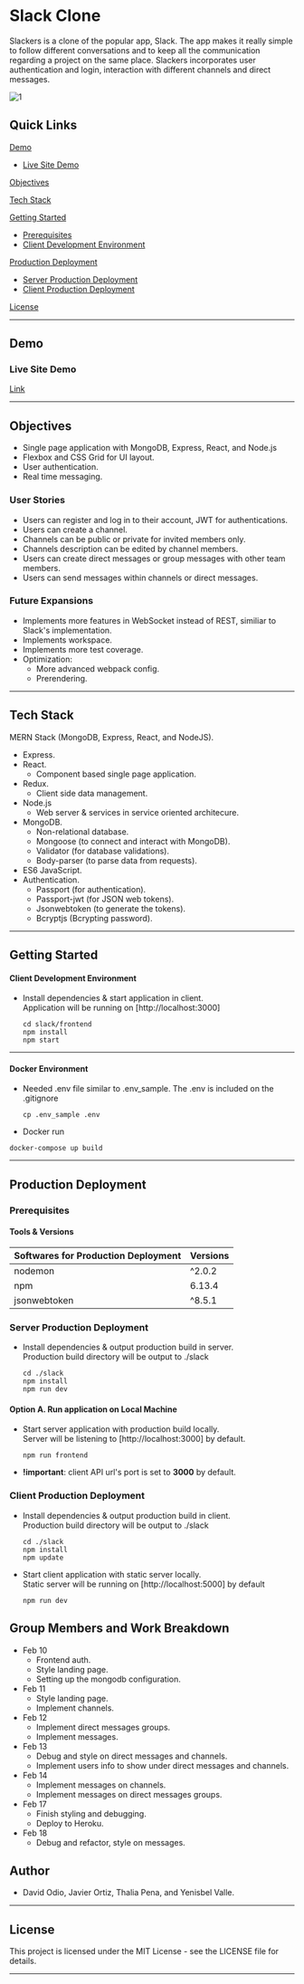 # Slack Clone

Slackers is a clone of the popular app, Slack. The app makes it really simple to follow different conversations and to keep all the communication regarding a project on the same place. Slackers incorporates user authentication and login, interaction with different channels and direct messages.

  ![1](https://user-images.githubusercontent.com/7420659/78506195-7f578380-7767-11ea-9a4c-a7a10a2f5b88.gif)

## Quick Links

[Demo](#demo)

- [Live Site Demo](#live-site-demo)

[Objectives](#objectives)

[Tech Stack](#tech-stack)


[Getting Started](#getting-started)

- [Prerequisites](#prerequisites)
- [Client Development Environment](#client-development-environment)


[Production Deployment](#production-deployment)

- [Server Production Deployment](#server-production-deployment)
- [Client Production Deployment](#client-production-deployment)


[License](#license)

---

## Demo

### Live Site Demo

[Link](https://officeslackers.herokuapp.com/#/)

---

## Objectives

- Single page application with MongoDB, Express, React, and Node.js
- Flexbox and CSS Grid for UI layout.
- User authentication.
- Real time messaging.

### User Stories

- Users can register and log in to their account, JWT for authentications.
- Users can create a channel.
- Channels can be public or private for invited members only.
- Channels description can be edited by channel members.
- Users can create direct messages or group messages with other team members.
- Users can send messages within channels or direct messages.

### Future Expansions

- Implements more features in WebSocket instead of REST, similiar to Slack's implementation.
- Implements workspace.
- Implements more test coverage.
- Optimization:
  - More advanced webpack config.
  - Prerendering.

---

## Tech Stack
MERN Stack (MongoDB, Express, React, and NodeJS).
- Express.
- React.
  - Component based single page application.
- Redux.
  - Client side data management.
- Node.js
  - Web server & services in service oriented architecure.
- MongoDB.
  - Non-relational database.
  - Mongoose (to connect and interact with MongoDB).
  - Validator (for database validations).
  - Body-parser (to parse data from requests).
- ES6 JavaScript.
- Authentication.
  - Passport (for authentication).
  - Passport-jwt (for JSON web tokens).
  - Jsonwebtoken (to generate the tokens).
  - Bcryptjs (Bcrypting password).

---

## Getting Started

#### Client Development Environment

- Install dependencies & start application in client.  
  Application will be running on [http://localhost:3000]

  ```
  cd slack/frontend
  npm install
  npm start
  ```

---

#### Docker Environment

- Needed .env file similar to .env_sample. The .env is included on the .gitignore

  ```
  cp .env_sample .env
  ```
- Docker run
```
docker-compose up build
```
---

## Production Deployment

### Prerequisites

#### Tools & Versions

| Softwares for Production Deployment | Versions   |
| ----------------------------------- | ---------- |
| nodemon                             | ^2.0.2     |
| npm                                 | 6.13.4     |
| jsonwebtoken                        | ^8.5.1     |

### Server Production Deployment

- Install dependencies & output production build in server.  
  Production build directory will be output to ./slack

  ```
  cd ./slack
  npm install
  npm run dev
  ```

#### Option A. Run application on Local Machine

- Start server application with production build locally.  
  Server will be listening to [http://localhost:3000] by default.

  ```npm ./slack
  npm run frontend
  ```

- **!important**: client API url's port is set to **3000** by default.


### Client Production Deployment

- Install dependencies & output production build in client.  
  Production build directory will be output to ./slack

  ```
  cd ./slack
  npm install
  npm update
  ```

- Start client application with static server locally.  
  Static server will be running on [http://localhost:5000] by default

  ```npm ./slack
  npm run dev
  ```

## Group Members and Work Breakdown

- Feb 10
  - Frontend auth.
  - Style landing page.
  - Setting up the mongodb configuration. 
- Feb 11
  - Style landing page.
  - Implement channels.
- Feb 12
  - Implement direct messages groups.
  - Implement messages.
- Feb 13
  - Debug and style on direct messages and channels.
  - Implement users info to show under direct messages and channels.
- Feb 14
  - Implement messages on channels.
  - Implement messages on direct messages groups.
- Feb 17
  - Finish styling and debugging.
  - Deploy to Heroku.
- Feb 18
  - Debug and refactor, style on messages.


## Author

- David Odio, Javier Ortiz, Thalia Pena, and Yenisbel Valle.

---

## License

This project is licensed under the MIT License - see the LICENSE file for details.

---
